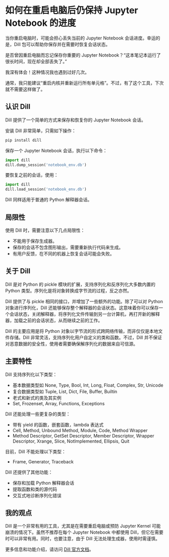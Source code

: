 # 如何在重启电脑后仍保持 Jupyter Notebook 的进度

当你重启电脑时，可能会担心丢失当前的 Jupyter Notebook 会话进度。幸运的是，Dill 包可以帮助你保存并在需要时恢复会话状态。

是否曾因重启电脑而忘记保存你重要的 Jupyter Notebook？“这本笔记本运行了很长时间，现在却全部丢失了。”

我深有体会！这种情况我也遇到过好几次。

通常，我只能建议“重启内核并重新运行所有单元格”。不过，有了这个工具，下次就不需要这样做了。

## 认识 Dill

Dill 提供了一个简单的方式来保存和恢复你的 Jupyter Notebook 会话。

安装 Dill 非常简单，只需如下操作：

``` bash
pip install dill
```

保存一个 Jupyter Notebook 会话，执行以下命令：

``` python
import dill
dill.dump_session('notebook_env.db')
```

要恢复之前的会话，使用：

``` python
import dill
dill.load_session('notebook_env.db')
```

Dill 同样适用于普通的 Python 解释器会话。

## 局限性

使用 Dill 时，需要注意以下几点局限性：

-   不能用于保存生成器。
-   保存的会话不包含图形输出，需要重新执行代码来生成。
-   有用户反馈，在不同的机器上恢复会话可能会失败。

## 关于 Dill

Dill 是对 Python 的 pickle 模块的扩展，支持序列化和反序列化大多数内置的 Python 类型。序列化是将对象转换成字节流的过程，反之亦然。

Dill 提供了与 pickle 相同的接口，并增加了一些额外的功能。除了可以对 Python 对象进行序列化，Dill 还能够保存整个解释器的会话状态。这意味着你可以保存一个会话状态，关闭解释器，将序列化文件传输到另一台计算机，再打开新的解释器，加载之前的会话状态，从而继续之前的工作。

Dill 的主要应用是将 Python 对象以字节流的形式跨网络传输，而非仅仅是本地文件存储。Dill 非常灵活，支持序列化用户自定义的类和函数。不过，Dill 并不保证对恶意数据的安全性，使用者需要确保解序列化的数据来自可信源。

## 主要特性

Dill 支持序列化以下类型：

-   基本数据类型如 None, Type, Bool, Int, Long, Float, Complex, Str, Unicode
-   复合数据类型如 Tuple, List, Dict, File, Buffer, Builtin
-   老式和新式的类及其实例
-   Set, Frozenset, Array, Functions, Exceptions

Dill 还能处理一些更复杂的类型：

-   带有 yield 的函数，嵌套函数，lambda 表达式
-   Cell, Method, Unbound Method, Module, Code, Method Wrapper
-   Method Descriptor, GetSet Descriptor, Member Descriptor, Wrapper Descriptor, Xrange, Slice, NotImplemented, Ellipsis, Quit

目前，Dill 不能处理以下类型：

-   Frame, Generator, Traceback

Dill 还提供了其他功能：

-   保存和加载 Python 解释器会话
-   提取函数和类的源代码
-   交互式地诊断序列化错误

## 我的观点

Dill 是一个非常有用的工具，尤其是在需要重启电脑或预防 Jupyter Kernel 可能崩溃的情况下。虽然不推荐在每个 Jupyter Notebook 中都使用 Dill，但它在需要时可以非常有用。同时，也要注意，由于 Dill 无法处理生成器，使用时需谨慎。

更多信息和功能介绍，请访问 [Dill 官方文档](https://github.com/uqfoundation/dill)。
